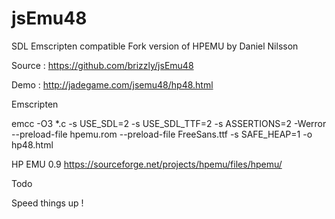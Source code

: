 # jsEmu48
SDL Emscripten compatible Fork version of HPEMU by Daniel Nilsson

Source : https://github.com/brizzly/jsEmu48

Demo : http://jadegame.com/jsemu48/hp48.html




Emscripten 

emcc -O3 *.c -s USE_SDL=2 -s USE_SDL_TTF=2 -s ASSERTIONS=2 -Werror --preload-file hpemu.rom --preload-file FreeSans.ttf -s SAFE_HEAP=1 -o hp48.html



HP EMU 0.9
https://sourceforge.net/projects/hpemu/files/hpemu/




Todo

Speed things up !





